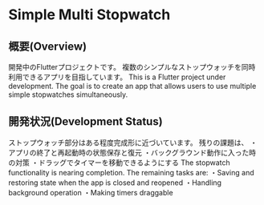 # Simple Multi Stopwatch

## 概要(Overview)
開発中のFlutterプロジェクトです。
複数のシンプルなストップウォッチを同時利用できるアプリを目指しています。
This is a Flutter project under development. 
The goal is to create an app that allows users to use multiple simple stopwatches simultaneously.

## 開発状況(Development Status)
ストップウォッチ部分はある程度完成形に近づいています。
残りの課題は、
・アプリの終了と再起動時の状態保存と復元
・バックグラウンド動作に入った時の対策
・ドラッグでタイマーを移動できるようにする
The stopwatch functionality is nearing completion. The remaining tasks are:
・Saving and restoring state when the app is closed and reopened
・Handling background operation
・Making timers draggable